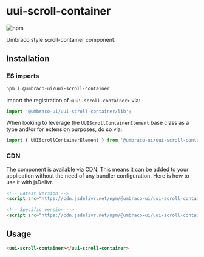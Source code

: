 # uui-scroll-container

![npm](https://img.shields.io/npm/v/@umbraco-ui/uui-scroll-container?logoColor=%231B264F)

Umbraco style scroll-container component.

## Installation

### ES imports

```zsh
npm i @umbraco-ui/uui-scroll-container
```

Import the registration of `<uui-scroll-container>` via:

```javascript
import '@umbraco-ui/uui-scroll-container/lib';
```

When looking to leverage the `UUIScrollContainerElement` base class as a type and/or for extension purposes, do so via:

```javascript
import { UUIScrollContainerElement } from '@umbraco-ui/uui-scroll-container/lib';
```

### CDN

The component is available via CDN. This means it can be added to your application without the need of any bundler configuration. Here is how to use it with jsDelivr.

```html
<!-- Latest Version -->
<script src="https://cdn.jsdelivr.net/npm/@umbraco-ui/uui-scroll-container@latest/dist/uui-scroll-container.min.js"></script>

<!-- Specific version -->
<script src="https://cdn.jsdelivr.net/npm/@umbraco-ui/uui-scroll-container@X.X.X/dist/uui-scroll-container.min.js"></script>
```

## Usage

```html
<uui-scroll-container></uui-scroll-container>
```
